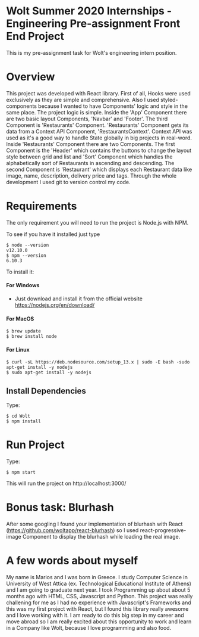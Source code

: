 # Wolt Summer 2020 Internships - Engineering Pre-assignment Front End Project

This is my pre-assignment task for Wolt's engineering intern position.

# Overview

This project was developed with React library. First of all, Hooks were used exclusively as they are simple and comprehensive. Also I used styled-components because I wanted to have Components' logic and style in the same place. The project logic is
simple. Inside the 'App' Component there are two basic layout Components, 'Navbar' and 'Footer'. The third Component is 'Restaurants'
Component. 'Restaurants' Component gets its data from a Context API Component, 'RestaurantsContext'. Context API was used as it's a good way
to handle State globally in big projects in real-word. Inside 'Restaurants' Component there are two Components. The first Component is the
'Header' which contains the buttons to change the layout style between grid and list and 'Sort' Component which handles the alphabetically
sort of Restaurants in ascending and descending. The second Component is 'Restaurant' which displays each Restaurant data like image, name,
description, delivery price and tags. Through the whole development I used git to version control my code.

# Requirements

The only requirement you will need to run the project is Node.js with NPM.

To see if you have it installed just type

    $ node --version
    v12.10.0
    $ npm --version
    6.10.3

To install it:

#### For Windows

-   Just download and install it from the official website https://nodejs.org/en/download/

#### For MacOS

    $ brew update
    $ brew install node

#### For Linux

    $ curl -sL https://deb.nodesource.com/setup_13.x | sudo -E bash -sudo apt-get install -y nodejs
    $ sudo apt-get install -y nodejs

## Install Dependencies

Type:

    $ cd Wolt
    $ npm install

# Run Project

Type:

    $ npm start

This will run the project on http://localhost:3000/

# Bonus task: Blurhash

After some googling I found your implementation of blurhash with React (https://github.com/woltapp/react-blurhash) so I used
react-progressive-image Component to display the blurhash while loading the real image.

# A few words about myself

My name is Marios and I was born in Greece. I study Computer Science in University of West Attica (ex. Technological Educational Institute
of Athens) and I am going to graduate next year. I took Programming up about about 5 months ago with HTML, CSS, Javascript and Python. This
project was really challening for me as I had no experience with Javascript's Frameworks and this was my first project with React, but I
found this library really awesome and I love working with it. I am ready to do this big step in my career and move abroad so I am really
excited about this opportunity to work and learn in a Company like Wolt, because I love programming and also food.
